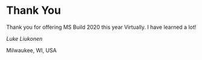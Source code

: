 # Thank You

Thank you for offering MS Build 2020 this year Virtually. I have learned a lot!

*Luke Liukonen*

Milwaukee, WI, USA
